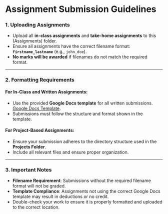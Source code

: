 # **Assignment Submission Guidelines**

### **1. Uploading Assignments**
- Upload all **in-class assignments** and **take-home assignments** to this (Assignments) folder.
- Ensure all assignments have the correct filename format:  
  **`firstname_lastname`** (e.g., `john_doe`).
- **No marks will be awarded** if filenames do not match the required format.

---

### **2. Formatting Requirements**
#### **For In-Class and Written Assignments**:
- Use the provided **Google Docs template** for all written submissions.  
  [Google Docs Template](https://docs.google.com/document/d/1pnFcJMD60s7axZ195MbQuxNfZSzVf0uYNNLPZXWCAW4/edit?usp=sharing).
- Submissions must follow the structure and format shown in the template.

#### **For Project-Based Assignments**:
- Ensure your submission adheres to the directory structure used in the **Projects Folder**.
- Include all relevant files and ensure proper organization.

---

### **3. Important Notes**
- **Filename Requirement**: Submissions without the required filename format will not be graded.
- **Template Compliance**: Assignments not using the correct Google Docs template may result in deductions or no credit.
- Double-check your work to ensure it is properly formatted and uploaded to the correct location.
